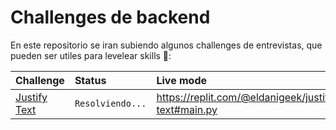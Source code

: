 # Challenges de backend

En este repositorio se iran subiendo algunos challenges de entrevistas, que pueden ser utiles para levelear skills 🏅️:

|   Challenge                       |   Status            | Live mode                                           |
| :-------------------------------- | :------------------ | :-------------------------------------------------- |
|   [Justify Text](/justify-text)   |   `Resolviendo...`  | https://replit.com/@eldanigeek/justify-text#main.py |
